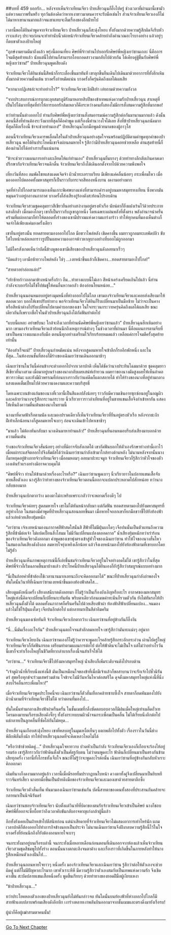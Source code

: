 ##บทที่ 459 บอกรัก...
หลังจากเห็นจ้าวเทียนเจียว ป๋ายเสี่ยวฉุนก็อึ้งไปครู่ ช่วงเวลาที่ผ่านมานี้เขามัวแต่หวาดผวาพรั่นพรึง ทุกวันต้องคิดว่าหากเงาขาวมาตนควรจะรับมือเช่นไร ส่วนจ้าวเทียนเจียวเองก็ไม่ได้มาหาเขานานมากแล้วจนเขาแทบจะลืมเรื่องของอีกฝ่ายไป

เวลานี้พอได้ยินคำพูดจากจ้าวเทียนเจียว ป๋ายเสี่ยวฉุนก็สะดุ้งโหยง ทั้งยังมากด้วยความรู้สึกผิดจึงรีบหัวเราะแห้งๆ ประจบก่อนจะทำท่านับนิ้วต่อหน้าจ้าวเทียนเจียวคล้ายกำลังคำนวณอะไรบางอย่าง แล้วอยู่ๆ ก็ตบขาตัวเองป้าบใหญ่

“ฤกษ์งามยามดีมาถึงแล้ว พรุ่งนี้ตอนเที่ยง ศิษย์พี่จ้าวท่านไปบอกรักศิษย์พี่หญิงเยว่ซานเถอะ นี่คือการโจมตีสุดท้ายแล้ว นับแต่นี้ไปท่านก็สามารถโอบกอดสาวงามกลับไปด้วยกัน ได้เคียงคู่ชู้ชื่นกับศิษย์พี่หญิงเยว่ซาน!” ป๋ายเสี่ยวฉุนพูดเสียงดัง

จ้าวเทียนเจียวได้ยินเช่นนี้สีหน้าก็กระเตื่องขึ้นมาทันที เขาลุกขึ้นยืนเดินไปเดินมาด้วยอาการที่ทั้งฮึกเหิมทั้งมากด้วยความตื่นเต้น บางครั้งกำหมัดแน่น บางครั้งก็ครุ่นคิดถึงผลได้ผลเสีย

“หากนางปฏิเสธล่ะจะทำอย่างไร?” จ้าวเทียนเจียวชะงักฝีเท้า เอ่ยถามด้วยความกังวล

“จากประสบการณ์การบุกตะลุยสมรภูมิรักมาหลายสิบปีของข้าเทพแห่งความรักป๋ายเสี่ยวฉุน สาเหตุที่เป็นไปได้มากที่สุดที่ทำให้การบอกรักล้มเหลวก็คือระหว่างคนทั้งสองไม่มีการสั่งสมความรู้สึกที่มากพอ!

ทว่าท่านนั้นต่างออกไป ท่านกับศิษย์พี่หญิงเยว่ซานสั่งสมอารมณ์ความรู้สึกต่อกันมานานมากแล้ว ดังนั้นตอนนี้สิ่งที่ท่านต้องระวังมากที่สุดก็คือคำพูด แต่เรื่องนี้ท่านวางใจได้เลย สิ่งที่ข้าป๋ายเสี่ยวฉุนถนัดมากที่สุดก็คือเรื่องนี้ ข้าจะช่วยท่านเอง!” ป๋ายเสี่ยวฉุนโบกมือพูดด้วยมาดของผู้อาวุโส

ตอนนี้จ้าวเทียนเจียวเคารพเลื่อมใสในตัวป๋ายเสี่ยวฉุนอย่างสุดใจจนพร้อมปฏิบัติตามคำพูดทุกคำของป๋ายเสี่ยวฉุน พอได้ยินประโยคนี้เขาจึงผ่อนลมหายใจ รู้สึกว่ามีป๋ายเสี่ยวฉุนคอยช่วยเหลือ ด่านสุดท้ายนี้ก็ต้องผ่านไปได้อย่างราบรื่นแน่นอน

“ข้าจะช่วยวางแผนการอย่างละเอียดให้แก่ท่านเอง” ป๋ายเสี่ยวฉุนยิ้มบางๆ ด้วยท่าทางลึกลับเกินคาดเดา ปรึกษากับจ้าวเทียนเจียวจนดึกดื่น จ้าวเทียนเจียวถึงได้เดินอกตั้งจากไปด้วยความพึงพอใจ

เที่ยงวันที่สอง ลมพัดโชยแสงแดดเจิดจ้า ผิวน้ำทะเลราบเรียบ มีเพียงแค่คลื่นน้อยๆ กระเพื่อมไหว เมื่อมองออกไปตลอดทั้งมหาสมุทรก็เป็นราวกับกระจกสีทองหนึ่งบาน งดงามอย่างมาก

จุดที่ห่างไปไกลสามารถมองเห็นเกาะพิเศษบางแห่งที่สามารถดำรงอยู่บนมหาสมุทรทงเทียน ซึ่งพวกมันหมุนคว้างอยู่กลางนภากาศ บางครั้งก็ส่งเสียงกู่ร้องดังสะท้อนไปรอบด้าน

จ้าวเทียนเจียวสวมชุดคลุมยาวสีเขียวยืนอย่างสง่างามอยู่ตรงหัวเรือ นัยน์ตาก็ยิ่งแฝงเร้นไว้ด้วยประกายแสงลึกล้ำ เมื่อมองไกลๆ เขาก็เป็นราวกับภูเขาลูกหนึ่ง โดยเฉพาะแผ่นหลังที่ตั้งตรง พลังอำนาจน่าครั่นคร้ามที่แผ่ออกมาก็ทำให้ตลอดทั้งร่างของเขามีปราณแห่งความแกร่งกร้าว ทำให้ทุกคนที่มองเห็นต่างก็จดจำได้เพียงแค่มองครั้งเดียว

เขายืนอยู่ตรงนั้น ทอดสายตามองออกไปไกล มือขวาไพล่หลัง เชิดคางขึ้น ผมยาวถูกลมทะเลพัดปลิว ขับให้ใบหน้าหล่อเหลาราวรูปปั้นเผยความองอาจห้าวหาญบางอย่างที่บอกไม่ถูกออกมา

ไม่มีใครสังเกตเห็นว่าบัดนี้ข้างหูของเขามีเสียงของป๋ายเสี่ยวฉุนดังลอยมาเร็วๆ

“ผิดแล้วๆ เอามือซ้ายวางไพล่หลัง ใช่ๆ ...เงยหน้าขึ้นแล้วก็เชิดคาง...ทอดสายตามองไปไกล!”

“สายตาอย่าล่อกแล่ก!”

“เท้าซ้ายก้าวออกมาข้างหน้าครึ่งก้าว อืม...ท่าทางแบบนี้ไม่เลว สีหน้าเคร่งเครียดเกินไปแล้ว นี่ท่านกำลังจะบอกรักไม่ใช่ไปข่มขู่ให้คนอื่นหวาดกลัว ต้องอ่อนโยนหน่อย..."

ป๋ายเสี่ยวฉุนนอนหมอบอยู่ตรงมุมหนึ่งที่ห่างออกไปไม่ไกล เขามองจ้าวเทียนเจียวและคอยส่งเสียงมาให้ตลอดเวลา บอกให้เขาปรับท่าทาง พอจ้าวเทียนเจียวได้ยินก็รีบเปลี่ยนมาเป็นมือซ้าย ไม่ว่าจะเป็นคางหรือสีหน้าต่างก็ปรับเปลี่ยนไปตามคำบอกของเขา ในใจกระวนกระวายครุ่นคิดถึงผลได้ผลเสีย ขณะเดียวกันก็เพราะเชื่อใจในตัวป๋ายเสี่ยวฉุนถึงได้กัดฟันทำต่อไป

“แบบนี้แหละ อย่าขยับนะ ใกล้จะถึงเวลาที่ท่านนัดศิษย์พี่หญิงเยว่ซานแล้ว” ป๋ายเสี่ยวฉุนฮึกเหิมอย่างมาก เขามองจ้าวเทียนเจียวแล้วย้อนนึกถึงเหตุการณ์ต่างๆ ในช่วงเวลาที่ผ่านมา นี่คือแผนการตามจีบที่เขาเป็นคนวางแผนเองกับมือ ตอนนี้ทุกอย่างเตรียมไว้เรียบร้อยหมดแล้ว เหลือแค่การโจมตีครั้งสุดท้ายเท่านั้น

“ต้องสำเร็จแน่!” ป๋ายเสี่ยวฉุนกำหมัดแน่น หลังจากสูดลมหายใจเข้าลึกก็รออีกพักหนึ่ง และในที่สุด...ในห้องบนชั้นที่สองก็มีร่างของเฉินเยว่ซานเดินออกมาช้าๆ

เฉินเยว่ซานในวันนี้ค่อนข้างจะต่างออกไปจากเวลาปกติ เห็นได้ชัดว่านางประทินโฉมมาด้วย ชุดคลุมยาวสีเขียวที่นางสวม เมื่อมาอยู่บนร่างของนางกลับเผยเสน่ห์เย้ายวน ผมยาวของนางมัดสูงเผยให้เห็นลำคอขาวราวหิมะ และยังมีผิวพรรณที่อ่อนบางราวกับว่าแค่ดีดก็แตกสลายได้ ทำให้ร่างของนางที่อยู่ท่ามกลางแสงแดดเต็มเปี่ยมไปด้วยความงดงามและความบริสุทธิ์

โดยเฉพาะบนข้างแก้มของนางที่เวลานี้เป็นสีแดงปลั่งน้อยๆ ราวกับมีความเขินอายซุกซ่อนอยู่ในอณูผิว และคล้ายว่านางจะรู้สึกกระวนกระวาย นิ้วเรียวยาวราวลำเทียนที่อยู่ในชายแขนเสื้อจึงกำเข้าหากัน แสดงให้เห็นถึงความตื่นเต้นของนางในยามนี้

นางมาที่ดาดฟ้าเรือตามนัด และมองปราดเดียวก็เห็นจ้าวเทียนเจียวที่ยืนอยู่ตรงหัวเรือ หลังจากชะงักฝีเท้าเล็กน้อยนางก็สูดลมหายใจเบาๆ ก่อนจะเดินเข้าไปหาเขาช้าๆ

“มาแล้ว ไม่ต้องหันกลับมา นางเดินมาหาท่านแล้ว!” ป๋ายเสี่ยวฉุนที่นอนหมอบรีบส่งเสียงมาบอกด้วยความตื่นเต้น

ร่างของจ้าวเทียนเจียวสั่นน้อยๆ อย่างที่มิอาจจับสังเกตได้ เขากัดฟันบอกให้ตัวเองรักษาท่วงท่านี้เอาไว้ เมื่อแผ่กระแสจิตออกไปจึงสัมผัสได้ว่าเฉินเยว่ซานกำลังเข้ามาใกล้ทางด้านหลัง ไม่นานหลังจากนั้นนางก็มาหยุดอยู่ข้างกายจ้าวเทียนเจียว เมื่อลมหอมๆ ลอยมาปะทะจมูก จ้าวเทียนเจียวก็รู้สึกว่าหัวใจของตัวเองเต้นรัวแรงอย่างมิอาจควบคุมได้

“ศิษย์พี่จ้าว ท่านให้ข้ามาด้วยเรื่องอะไรหรือ?” เฉินเยว่ซานพูดเบาๆ นิ้วเรียวยาวในปลายแขนเสื้อจับชายเสื้อตัวเอง นางรู้สึกว่าท่าทางของจ้าวเทียนเจียวตอนนี้ออกจะแปลกประหลาดไปสักหน่อย ทว่านางกลับชอบมาก

ป๋ายเสี่ยวฉุนเบิกตากว้าง มองตาไม่กะพริบเพราะกลัวว่าจะพลาดเรื่องดีๆ ไป

จ้าวเทียนเจียวค่อยๆ สูดลมหายใจ เขาไม่ได้หันหน้ากลับมา แต่กัดฟัน ทอดสายตามองไปยังมหาสมุทรที่อยู่ห่างไกล ในสมองมีคำพูดที่ป๋ายเสี่ยวฉุนสอนลอยขึ้นมา เมื่อหายใจออกเขาก็ยกมือขวาชี้ไปยังท้องฟ้าแล้วเอ่ยด้วยเสียงทุ้มหนัก

“เยว่ซาน เจ้าเงยหน้ามองนภากาศสีฟ้าสดใสนั่นสิ สีฟ้าที่ไม่มีฝุ่นผงใดๆ เจือปนนั้นเป็นตัวแทนถึงความรู้สึกที่ข้ามีต่อเจ้า ไม่แปดเปื้อนสิ่งโสมม ไม่มีวันเปลี่ยนแปลงตลอดกาล” น้ำเสียงทุ้มหนักทว่าเร่าร้อนของจ้าวเทียนเจียวดังออกมา คำพูดของเขาพุ่งตรงเข้าสู่หัวใจของเฉินเยว่ซาน ทำให้ใจของนางสั่นไหว ในสมองเกิดเสียงดังอึงอล ลมหายใจยุ่งเหยิงเล็กน้อย แล้วจึงเงยหน้ามองไปยังท้องฟ้าตามที่เขาบอกโดยไม่รู้ตัว

ป๋ายเสี่ยวฉุนเห็นภาพเหตุการณ์นี้ก็เอ่ยชื่นชมจ้าวเทียนเจียวอยู่ในใจอย่างอดไม่ได้ เขารู้สึกว่าในที่สุดศิษย์พี่จ้าวก็เริ่มฉลาดขึ้นมาบ้างแล้ว ประโยคนี้ป๋ายเสี่ยวฉุนได้ยินเองก็ยังรู้สึกว่าสมบูรณ์แบบอย่างมาก

“นี่เป็นถ้อยคำที่ข้าต้องใช้เวลานานมากเลยนะถึงจะคิดออกมาได้” ขณะที่ป๋ายเสี่ยวฉุนกำลังลำพองใจ ทันใดนั้นวินาทีที่เฉินเยว่ซานเงยหน้าขึ้นมองท้องฟ้าสดใส...

เสียงตูมดังหนึ่งครั้ง เสียงอสนีบาตดังลอยมา ก็ไม่รู้ว่าเป็นเรื่องบังเอิญหรืออะไร อากาศของมหาสมุทรใหญ่แห่งนี้คิดจะเปลี่ยนก็เปลี่ยนกะทันหัน พริบตาเดียวก้อนเมฆดำทะมึนก็รวมตัวกัน ยังไม่ทันรอให้ป๋ายเสี่ยวฉุนตั้งตัวได้ ตลอดทั้งนภากาศก็ครืนครั่นไปด้วยเสียงฟ้าผ่า ท้องฟ้าสีฟ้าเปลี่ยนแปลง...จนมองแล้วไม่ใช่ไร้ฝุ่นผงใดๆ เจือปนอีกต่อไป แต่กลายมาเป็นสีดำอึมครึม

ป๋ายเสี่ยวฉุนมองเซ่อทันที จ้าวเทียนเจียวเบิกตากว้าง เฉินเยว่ซานที่อยู่ข้างกันก็อึ้งงัน

“นี่...นี่มันเรื่องอะไรกัน” ป๋ายเสี่ยวฉุนตกใจจนสำลักลมหายใจ เขารู้สึกว่ามันทะแม่งๆ อยู่มาก

จ้าวเทียนเจียวเงียบงัน เฉินเยว่ซานเองก็ไม่รู้ว่าควรจะพูดอะไรคล้ายรู้สึกกระอักกระอ่วน ผ่านไปครู่ใหญ่ จ้าวเทียนเจียวก็กัดฟันกรอด เตรียมทำตามแผนการต่อไป ต่อให้ฟ้าดินจะไม่เป็นใจ แต่ไม่ว่าอย่างไรวันนี้เขาก็จะทำเรื่องใหญ่ในชีวิตที่ยากลำบากเรื่องนี้จนสำเร็จให้ได้

“เยว่ซาน...” จ้าวเทียนเจียวชี้ไปยังมหาสมุทรใหญ่ น้ำเสียงก็เพิ่มระดับจนดังไปรอบด้าน

“เจ้าดูผิวน้ำที่เรียบนิ่งแห่งนี้สิ มันเป็นเหมือนใจของข้าที่เมื่อมีเจ้าแล้วก็ขอสาบานว่าจะรักเจ้าไปชั่วนิรันดร์ สุขหรือทุกข์จะร่วมเสพร่วมต้าน ใจข้าจะไม่มีวันหวั่นไหวต่อสตรีใด ดุจดั่งมหาสมุทรใหญ่แห่งนี้ที่นิ่งสงบไร้คลื่นกระเพื่อมไหว!”

เมื่อจ้าวเทียนเจียวพูดประโยคนี้จบ เฉินเยว่ซานก็ตัวสั่นเยือกคล้ายซาบซึ้งใจ สายตาก็อดหันมองไปยังผิวน้ำตามที่จ้าวเทียนเจียวชี้ไม่ได้ ทว่าตอนที่มองไป...

ทันใดนั้นท่ามกลางเสียงฟ้าผ่าครืนครั่น ในชั้นเมฆที่กลิ้งซัดตลบอบอวลก็มีฝนเม็ดใหญ่เท่าเมล็ดถั่วเทโครมลงมาบนเรือรบเสียงดังจั๊กๆ ทั้งยังกระทบบนผิวน้ำจนกระเพื่อมเป็นคลื่น ไม่ได้เรียบนิ่งอีกต่อไป แต่กลายเป็นลูกคลื่นที่ซัดไล่กันไม่หยุด...

ป๋ายเสี่ยวฉุนเกือบสะดุ้งโหยง เขาที่หลบอยู่ในมุมเหงื่อเย็นๆ แตกพลั่กไปทั้งตัว เรื่องราวในวันนี้ช่างพิลึกพิลั่นยิ่งนัก ทำให้ป๋ายเสี่ยวฉุนอดที่จะคิดเหลวไหลไม่ได้

“หรือว่าข้าช่วยผิดคู่...” ป๋ายเสี่ยวฉุนใจหายวาบ ปวดหัวเป็นกำลัง จ้าวเทียนเจียวเองก็เกือบจะร้องไห้อยู่รอมร่อ เขารู้สึกราวกับว่าฟ้าดินตั้งตัวเป็นศัตรูกับตน ไม่ว่าตนพูดอะไร ฟ้าดินก็เปลี่ยนมาเป็นตรงกันข้ามเสียทุกครั้ง เวลานี้ทั้งโกรธทั้งเจ็บใจ ขณะที่ไม่รู้ว่าจะพูดอะไรต่อนั้น เฉินเยว่ซานที่อยู่ข้างกันกลับหัวเราะคิกออกมา

เดิมทีนางก็งดงามมากอยู่แล้ว เวลานี้เมื่อมีรอยยิ้มปรากฏบนใบหน้า ดวงตาทั้งคู่จึงเปลี่ยนมาเป็นยิบหยีราวจันทร์เสี้ยว นางยกมือขึ้นเป็นฝ่ายดึงมือของจ้าวเทียนเจียวและมองเขาด้วยสายตาลึกซึ้ง

จ้าวเทียนเจียวตัวสั่นเทิ้ม หันมามองเฉินเยว่ซานเช่นกัน บัดนี้สายตาของคนทั้งสองที่ประสานกันคล้ายจะกลายมาเป็นนิจนิรันดร์

เฉินเยว่ซานชอบจ้าวเทียนเจียว นับตั้งแต่วินาทีที่บิดาของตนรับจ้าวเทียนเจียวเข้าเป็นศิษย์ นางก็ชอบศิษย์พี่ที่ออกจะซื่อบื้อทว่าถึงเวลาคับขันกลับอาจหาญเก่งกล้าผู้นี้แล้ว

อีกทั้งยังเคยเป็นฝ่ายเข้าไปตีสนิทก่อน แต่น่าเสียดายที่จ้าวเทียนเจียวไม่แสดงอาการเท่าไหร่นัก แถมเวลาปกติก็ต้องออกไปทำภารกิจข้างนอกเป็นประจำ ไม่นานเฉินเยว่ซานจึงฝังกลบความรู้สึกนี้ไว้ในใจ บางครั้งที่ย้อนนึกถึงก็ยังต้องถอนหายใจเบาๆ

จนกระทั่งมาอยู่บนเรือรบลำนี้ จนกระทั่งเมื่อหลายเดือนก่อนตอนที่เดินออกจากห้องแล้วเห็นจ้าวเทียนเจียวสวมชุดสีชมพูไปทั้งร่าง ตอนนั้นนางตกตะลึงจนตาค้าง และเรื่องราวที่เกิดขึ้นในภายหลังทำให้นางรู้สึกเหมือนตัวเองฝันไป...

ป๋ายเสี่ยวฉุนถอนหายใจยาวๆ หนึ่งครั้ง มองจ้าวเทียนเจียวและเฉินเยว่ซาน รู้สึกว่าต่อให้ตัวเองจะช่วยผิดคู่ แต่ก็ไม่มีปัญหาอะไรมาก เขาหัวเราะหึหึ มีความรู้สึกว่าตัวเองสมกับเป็นเทพแห่งความรัก จึงเชิดคางขึ้น สะบัดปลายแขนเสื้อหนึ่งครั้ง พูดขึ้นเรียบๆ ด้วยท่าทางของยอดฝีมือผู้เงียบเหงา

“ข้าป๋ายเสี่ยวฉุน...”

ทว่าประโยคหลงตัวเองของป๋ายเสี่ยวฉุนยังไม่ทันกล่าวจบ ทันใดนั้นบนท้องฟ้าที่ห่างออกไปไกลก็มีสายฟ้าแลบปลาบพร้อมเสียงดังอึกทึก เงาร่างหลายเงาพลันบินออกมาจากชั้นเมฆและตรงดิ่งมายังเรือรบ!

ผู้นำก็คือผู้เฒ่าสามตาคนนั้น!

------


[Go To Next Chapter]( ./82.md)